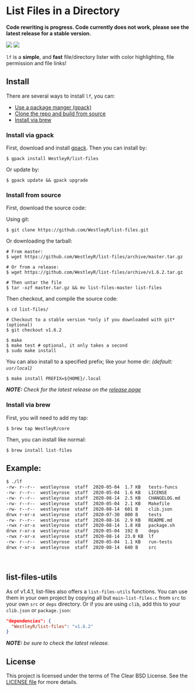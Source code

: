 # List Files in a Directory

**Code rewriting is progress. Code currently does not work, please see the latest release for a stable version.**

![](https://github.com/WestleyR/list-files/workflows/list-files%20linux%20CI/badge.svg)
![](https://github.com/WestleyR/list-files/workflows/list-files%20macos%20CI/badge.svg)

`lf` is a **simple**, and **fast** file/directory lister with color
highlighting, file permission and file links!

## Install

There are several ways to install `lf`, you can:

 - [Use a package manger (gpack)](#install-via-gpack)
 - [Clone the repo and build from source](#install-from-source)
 - [Install via brew](#install-via-brew)

### Install via gpack

First, download and install [gpack](https://github.com/WestleyR/gpack). Then
you can install by:

```
$ gpack install WestleyR/list-files
```

Or update by:

```
$ gpack update && gpack upgrade
```

### Install from source

First, download the source code:

Using git:

```
$ git clone https://github.com/WestleyR/list-files.git
```

Or downloading the tarball:

```
# From master:
$ wget https://github.com/WestleyR/list-files/archive/master.tar.gz

# Or from a release:
$ wget https://github.com/WestleyR/list-files/archive/v1.6.2.tar.gz

# Then untar the file
$ tar -xzf master.tar.gz && mv list-files-master list-files
```

Then checkout, and compile the source code:

```
$ cd list-files/

# Checkout to a stable version *only if you downloaded with git* (optional)
$ git checkout v1.6.2

$ make
$ make test # optional, it only takes a second
$ sudo make install
```

You can also install to a specified prefix; like your home dir:
_(default: `usr/local`)_

```
$ make install PREFIX=${HOME}/.local
```

_**NOTE:** Check for the latest release on the
[release page](https://github.com/WestleyR/list-files/releases)_

### Install via brew

First, you will need to add my tap:

```
$ brew tap WestleyR/core
```

Then, you can install like normal:

```
$ brew install list-files
```

## Example:

```bash
$ ./lf 
-rw- r--r--  westleyrose  staff  2020-05-04  1.7 KB   tests-funcs
-rw- r--r--  westleyrose  staff  2020-05-04  1.6 KB   LICENSE
-rw- r--r--  westleyrose  staff  2020-08-14  2.5 KB   CHANGELOG.md
-rw- r--r--  westleyrose  staff  2020-05-04  2.1 KB   Makefile
-rw- r--r--  westleyrose  staff  2020-08-14  601 B    clib.json
drwx r-xr-x  westleyrose  staff  2020-07-30  800 B    tests
-rw- r--r--  westleyrose  staff  2020-08-16  2.9 KB   README.md
-rwx r-xr-x  westleyrose  staff  2020-08-14  1.8 KB   package.sh
drwx r-xr-x  westleyrose  staff  2020-05-04  192 B    deps
-rwx r-xr-x  westleyrose  staff  2020-08-14  23.0 KB  lf
-rw- r--r--  westleyrose  staff  2020-05-04  1.1 KB   run-tests
drwx r-xr-x  westleyrose  staff  2020-08-14  640 B    src
```

<br>

## list-files-utils

As of v1.4.1, list-files also offers a `list-files-utils` functions. You can
use them in your own project by copying all but `main-list-files.c` from `src`
to your own `src` or `deps` directory. Or if you are using `clib`, add this to
your `clib.json` or `package.json`:

```json
"dependencies": {
  "WestleyR/list-files": "v1.6.2"
}
```

_**NOTE:** be sure to check the latest release._

## License

This project is licensed under the terms of The Clear BSD License. See the
[LICENSE file](https://github.com/WestleyR/list-files/blob/master/LICENSE) for more details.

<br>

